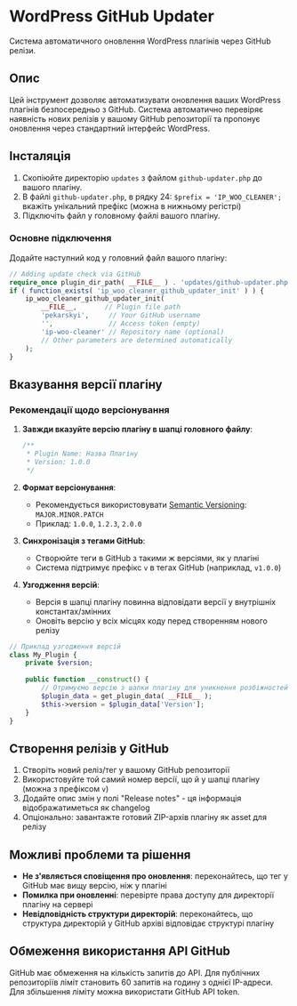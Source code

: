 # WordPress GitHub Updater

Система автоматичного оновлення WordPress плагінів через GitHub релізи.

## Опис

Цей інструмент дозволяє автоматизувати оновлення ваших WordPress плагінів безпосередньо з GitHub. Система автоматично перевіряє наявність нових релізів у вашому GitHub репозиторії та пропонує оновлення через стандартний інтерфейс WordPress.

## Інсталяція

1. Скопіюйте директорію `updates` з файлом `github-updater.php` до вашого плагіну.
2. В файлі `github-updater.php`, в рядку 24: `$prefix = 'IP_WOO_CLEANER';` вкажіть унікальний префікс (можна в нижньому регістрі)
3. Підключіть файл у головному файлі вашого плагіну.

### Основне підключення

Додайте наступний код у головний файл вашого плагіну:

```php
// Adding update check via GitHub
require_once plugin_dir_path( __FILE__ ) . 'updates/github-updater.php';
if ( function_exists( 'ip_woo_cleaner_github_updater_init' ) ) {
    ip_woo_cleaner_github_updater_init(
        __FILE__,       // Plugin file path
        'pekarskyi',     // Your GitHub username
        '',              // Access token (empty)
        'ip-woo-cleaner' // Repository name (optional)
        // Other parameters are determined automatically
    );
} 
```

## Вказування версії плагіну

### Рекомендації щодо версіонування

1. **Завжди вказуйте версію плагіну в шапці головного файлу**:
   ```php
   /**
    * Plugin Name: Назва Плагіну
    * Version: 1.0.0
    */
   ```

2. **Формат версіонування**:
   - Рекомендується використовувати [Semantic Versioning](https://semver.org/): `MAJOR.MINOR.PATCH`
   - Приклад: `1.0.0`, `1.2.3`, `2.0.0`

3. **Синхронізація з тегами GitHub**:
   - Створюйте теги в GitHub з такими ж версіями, як у плагіні
   - Система підтримує префікс `v` в тегах GitHub (наприклад, `v1.0.0`)

4. **Узгодження версій**:
   - Версія в шапці плагіну повинна відповідати версії у внутрішніх константах/змінних
   - Оновіть версію у всіх місцях коду перед створенням нового релізу

```php
// Приклад узгодження версій
class My_Plugin {
    private $version;
    
    public function __construct() {
        // Отримуємо версію з шапки плагіну для уникнення розбіжностей
        $plugin_data = get_plugin_data( __FILE__ );
        $this->version = $plugin_data['Version'];
    }
}
```

## Створення релізів у GitHub

1. Створіть новий реліз/тег у вашому GitHub репозиторії
2. Використовуйте той самий номер версії, що й у шапці плагіну (можна з префіксом `v`)
3. Додайте опис змін у полі "Release notes" - ця інформація відображатиметься як changelog
4. Опціонально: завантажте готовий ZIP-архів плагіну як asset для релізу

## Можливі проблеми та рішення

- **Не з'являється сповіщення про оновлення**: переконайтесь, що тег у GitHub має вищу версію, ніж у плагіні
- **Помилка при оновленні**: перевірте права доступу для директорії плагіну на сервері
- **Невідповідність структури директорій**: переконайтесь, що структура директорій у GitHub архіві відповідає структурі плагіну

## Обмеження використання API GitHub

GitHub має обмеження на кількість запитів до API. Для публічних репозиторіїв ліміт становить 60 запитів на годину з однієї IP-адреси. Для збільшення ліміту можна використати GitHub API token. 